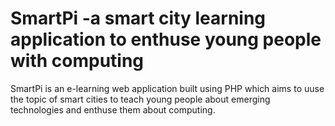 # SmartPi -a smart city learning application to enthuse young people with computing

SmartPi is an e-learning web application built using PHP which aims to uuse the topic of smart cities to teach young people about emerging technologies and enthuse them about computing.



